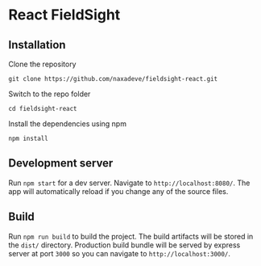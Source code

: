 # React FieldSight

## Installation

Clone the repository

    git clone https://github.com/naxadeve/fieldsight-react.git

Switch to the repo folder

    cd fieldsight-react

Install the dependencies using npm

    npm install

## Development server

Run `npm start` for a dev server. Navigate to `http://localhost:8080/`. The app will automatically reload if you change any of the source files.

## Build

Run `npm run build` to build the project. The build artifacts will be stored in the `dist/` directory. Production build bundle will be served by express server at port `3000` so you can navigate to `http://localhost:3000/`.
